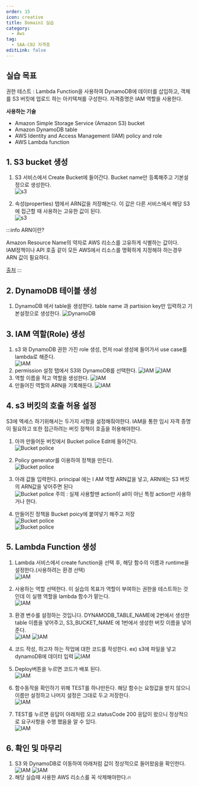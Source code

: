 ```yaml
---
order: 15
icon: creative
title: Domain1 실습
category: 
  - Aws
tag: 
  - SAA-C02 자격증
editLink: false
---
```


## 실습 목표
권한 테스트 : Lambda Function을 사용하여  DynamoDB에 데이터를 삽입하고, 객체를 S3 버킷에 업로드 하는 아키텍쳐를 구성한다. 자격증명은 IAM 역할을 사용한다. 

**사용하는 기술**
- Amazon Simple Storage Service (Amazon S3) bucket
- Amazon DynamoDB table
- AWS Identity and Access Management (IAM) policy and role
- AWS Lambda function


## 1. S3 bucket 생성
 1) S3 서비스에서 Create Bucket에 들어간다. Bucket name만 등록해주고 기본설정으로 생성한다.  
 ![s3](./img/domain1/exercise/1.png)    

 2) 속성(properties) 탭에서 ARN값을 저장해논다. 이 값은 다른 서비스에서 해당 S3에 접근할 때 사용하는 고유한 값이 된다.   
 ![s3](./img/domain1/exercise/2.png)

:::info ARN이란?

Amazon Resource Name의 약자로 AWS 리소스를 고유하게 식별하는 값이다.  
IAM정책이나 API 호출 같이 모든 AWS에서 리소스를 명확하게 지정해햐 하는경우 ARN 값이 필요하다.

[출처](https://docs.aws.amazon.com/general/latest/gr/aws-arns-and-namespaces.html)
 :::
     
## 2. DynamoDB 테이블 생성
 1) DynamoDB 에서 table을 생성한다. table name 과 partision key만 입력하고 기본설정으로 생성한다. 
 ![DynamoDB](./img/domain1/exercise/3.png)

## 3. IAM 역할(Role) 생성  
1. s3 와 DynamoDB 권한 가진 role 생성, 먼저 roal 생성에 들어가서 use case를 lambda로 해준다.  
![IAM](./img/domain1/exercise/5.png)
2. permission 설정 탭에서 S3와 DynamoDB를 선택한다.
![IAM](./img/domain1/exercise/6.png)
![IAM](./img/domain1/exercise/7.png)
3. 역할 이름을 적고 역할을 생성한다.
![IAM](./img/domain1/exercise/8.png)
4. 만들어진 역할의 ARN을 기록해둔다.
![IAM](./img/domain1/exercise/10.png)


## 4. s3 버킷의 호출 허용 설정  
S3에 엑세스 하기위해서는 두가지 사항을 설정해줘야한다. IAM을 통한 임시 자격 증명이 필요하고 또한 접근하려는 버킷 정책이 호출을 허용해야한다.
1. 아까 만들어둔 버킷에서 Bucket police Edit에 들어간다.  
![Bucket police](./img/domain1/exercise/11.png)
2. Policy generator를 이용하여 정책을 만든다.    
![Bucket police](./img/domain1/exercise/12.png)
3. 아래 값들 입력한다. principal 에는 I AM 역할 ARN값을 넣고, ARN에는 S3 버킷의 ARN값을 넣어주면 된다  
![Bucket police](./img/domain1/exercise/14.png)
주의 :  실제 사용할땐 action이 all이 아닌 특정 action만 사용하거나 한다.  

4. 만들어진 정책을 Bucket poicy에 붙여넣기 해주고 저장  
![Bucket police](./img/domain1/exercise/15.png)   
![Bucket police](./img/domain1/exercise/17.png)   



## 5. Lambda Function 생성


1. Lambda 서비스에서 create function을 선택 후, 해당 함수의 이름과 runtime을 설정한다.(사용하려는 환경 선택)     
![IAM](./img/domain1/exercise/18.png)   
2. 사용하는 역할 선택한다. 이 실습의 목표가 역할이 부여하는 권한을 테스트하는 것인데 이 실행 역할을 lambda 함수가 맡는다.  
![IAM](./img/domain1/exercise/19.png) 
3. 환경 변수를 설정하는 것입니다.  DYNAMODB_TABLE_NAME에 2번에서 생성한 table 이름을 넣어주고, S3_BUCKET_NAME 에 1번에서 생성한 버킷 이름을 넣어준다.    
![IAM](./img/domain1/exercise/20.png) 
![IAM](./img/domain1/exercise/21.png) 
4. 코드 작성, 하고자 하는 작업에 대한 코드를 작성한다. ex) s3에 파일을 넣고 dynamoDB에 데이터 입력
![IAM](./img/domain1/exercise/22.png) 

5. Deploy버튼을 누르면 코드가 배포 된다.   
![IAM](./img/domain1/exercise/24.png) 

6. 함수동작을 확인하기 위해 TEST를 하나만든다. 해당 함수는 요청값을 받지 않으니 이름만 설정하고 나머지 설정은 그대로 두고 저장한다.   
![IAM](./img/domain1/exercise/23.png) 
7. TEST를 누르면 응답이 아래처럼 오고   statusCode 200 응답이 왔으니 정상적으로 요구사항을 수행 했음을 알 수 있다.  
![IAM](./img/domain1/exercise/25.png) 
## 6. 확인 및 마무리
1. S3 와 DynamoDB로 이동하여 아래처럼 값이 정상적으로 들어왔음을 확인한다.
![IAM](./img/domain1/exercise/26.png) 
![IAM](./img/domain1/exercise/27.png) 
2. 해당 실습때 사용한 AWS 리소스를 꼭 삭제해야한다.:fire: